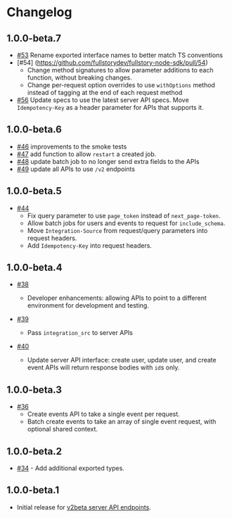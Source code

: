 # Changelog

## 1.0.0-beta.7
- [#53](https://github.com/fullstorydev/fullstory-node-sdk/pull/53) Rename exported interface names to better match TS conventions
- [#54] (https://github.com/fullstorydev/fullstory-node-sdk/pull/54)
  - Change method signatures to allow parameter additions to each function, without breaking changes.
  - Change per-request option overrides to use `withOptions` method instead of tagging at the end of each request method
- [#56](https://github.com/fullstorydev/fullstory-node-sdk/pull/56) Update specs to use the latest server API specs. Move `Idempotency-Key` as a header parameter for APIs that supports it.

## 1.0.0-beta.6

- [#46](https://github.com/fullstorydev/fullstory-node-sdk/pull/46) improvements to the smoke tests
- [#47](https://github.com/fullstorydev/fullstory-node-sdk/pull/47) add function to allow `restart` a created job.
- [#48](https://github.com/fullstorydev/fullstory-node-sdk/pull/48) update batch job to no longer send extra fields to the APIs
- [#49](https://github.com/fullstorydev/fullstory-node-sdk/pull/49) update all APIs to use `/v2` endpoints

## 1.0.0-beta.5

- [#44](https://github.com/fullstorydev/fullstory-node-sdk/pull/44)
  - Fix query parameter to use `page_token` instead of `next_page-token`.
  - Allow batch jobs for users and events to request for `include_schema`.
  - Move `Integration-Source` from request/query parameters into request headers.
  - Add `Idempotency-Key` into request headers.

## 1.0.0-beta.4

- [#38](https://github.com/fullstorydev/fullstory-node-sdk/pull/38)
  - Developer enhancements: allowing APIs to point to a different environment for development and testing.

- [#39](https://github.com/fullstorydev/fullstory-node-sdk/pull/39)
  - Pass `integration_src` to server APIs

- [#40](https://github.com/fullstorydev/fullstory-node-sdk/pull/40)
  - Update server API interface: create user, update user, and create event APIs will return response bodies with `id`s only.

## 1.0.0-beta.3

- [#36](https://github.com/fullstorydev/fullstory-node-sdk/pull/36)
  - Create events API to take a single event per request.
  - Batch create events to take an array of single event request, with optional shared context.

## 1.0.0-beta.2

- [#34](https://github.com/fullstorydev/fullstory-node-sdk/pull/34) - Add additional exported types.

## 1.0.0-beta.1

- Initial release for [v2beta server API endpoints](https://developer.fullstory.com/server/v2/getting-started/).
